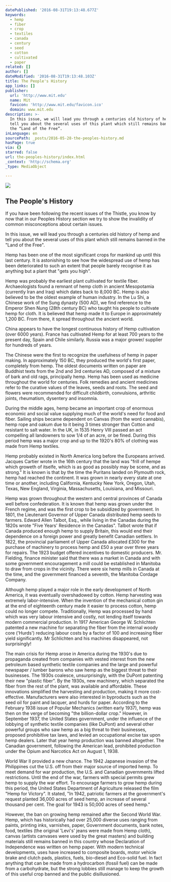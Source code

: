 ```yaml
---
datePublished: '2016-08-31T19:13:48.677Z'
keywords:
  - hemp
  - fiber
  - crop
  - textiles
  - canada
  - century
  - seed
  - cotton
  - cultivated
  - paper
related: []
author: []
dateModified: '2016-08-31T19:13:48.103Z'
title: The People's History
app_links: []
publisher:
  url: 'http://www.mit.edu'
  name: Mit
  favicon: 'http://www.mit.edu/favicon.ico'
  domain: www.mit.edu
description: >-
  In this issue, we will lead you through a centuries old history of hemp and
  tell you about the several uses of this plant which still remains banned in
  the “Land of the Free”.
inLanguage: en
sourcePath: _posts/2016-05-28-the-peoples-history.md
hasPage: true
via: {}
starred: false
url: the-peoples-history/index.html
_context: 'http://schema.org'
_type: MediaObject

---
```

<article style=""><img src="https://the-grid-user-content.s3-us-west-2.amazonaws.com/e4f0ab3d-5700-4e20-a77c-3afe46f3a62d.jpg" /><h1>The People's History</h1><p>If you have been following the recent issues of the Thistle, you know by now that in our Peoples History section we try to show the invalidity of common misconceptions about certain issues.</p></article>

In this issue, we will lead you through a centuries old history of hemp and tell you about the several uses of this plant which still remains banned in the "Land of the Free".

Hemp has been one of the most significant crops for mankind up until this last century. It is astonishing to see how the widespread use of hemp has been deteriorated to such an extent that people barely recognise it as anything but a plant that "gets you high".

Hemp was probably the earliest plant cultivated for textile fiber. Archaeologists found a remnant of hemp cloth in ancient Mesopotamia (currently Iran and Iraq) which dates back to 8,000 BC. Hemp is also believed to be the oldest example of human industry. In the Lu Shi, a Chinese work of the Sung dynasty (500 AD), we find reference to the Emperor Shen Nung (28th century BC) who taught his people to cultivate hemp for cloth. It is believed that hemp made it to Europe in approximately 1,200 BC. From there, it spread throughout the ancient world.

China appears to have the longest continuous history of Hemp cultivation (over 6000 years). France has cultivated Hemp for at least 700 years to the present day, Spain and Chile similarly. Russia was a major grower/ supplier for hundreds of years.

The Chinese were the first to recognize the usefulness of hemp in paper making. In approximately 150 BC, they produced the world's first paper, completely from hemp. The oldest documents written on paper are Buddhist texts from the 2nd and 3rd centuries AD, composed of a mixture of bark and old rags, principally hemp. Hemp has been used as medicine throughout the world for centuries. Folk remedies and ancient medicines refer to the curative values of the leaves, seeds and roots. The seed and flowers were recommended for difficult childbirth, convulsions, arthritic joints, rheumatism, dysentery and insomnia.

During the middle ages, hemp became an important crop of enormous economic and social value supplying much of the world's need for food and fiber. Sailing ships became dependent on Canvas (from the word cannabis), hemp rope and oakum due to it being 3 times stronger than Cotton and resistant to salt water. In the UK, in 1535 Henry VIII passed an act compelling all landowners to sow 1/4 of an acre, or be fined. During this period hemp was a major crop and up to the 1920's 80% of clothing was made from Hemp textiles.

Hemp probably existed in North America long before the Europeans arrived. Jacques Cartier wrote in the 16th century that the land was "frill of hempe which groweth of itselfe, which is as good as possibly may be scene, and as strong." It is known is that by the time the Puritans landed on Plymouth rock, hemp had reached the continent. It was grown in nearly every state at one time or another, including California, Kentucky New York, Oregon, Utah, Texas, New England, Virginia, Massachusetts, Louisiana, and Missouri.

Hemp was grown throughout the western and central provinces of Canada well before confederation. It is known that hemp was grown under the French regime, and was the first crop to be subsidized by government. In 1801, the Lieutenant Governor of Upper Canada distributed hemp seeds to farmers. Edward Allen Talbot, Esq., while living in the Canadas during the 1820s wrote "Five Years' Residence in the Canadas". Talbot wrote that if Canada produced enough hemp to supply Britain, this would end their dependence on a foreign power and greatly benefit Canadian settlers. In 1822, the provincial parliament of Upper Canada allocated £300 for the purchase of machinery to process hemp and £50 a year over three years for repairs. The 1923 budget offered incentives to domestic producers. Mr. Fielding, finance minister said that there was a market in Canada and with some government encouragement a mill could be established in Manitoba to draw from crops in the vicinity. There were six hemp mills in Canada at the time, and the government financed a seventh, the Manitoba Cordage Company.

Although hemp played a major role in the early development of North America, it was eventually overshadowed by cotton. Hemp harvesting was extremely labor-intensive. When the invention of the mechanical cotton gin at the end of eighteenth century made it easier to process cotton, hemp could no longer compete. Traditionally, Hemp was processed by hand which was very labour intensive and costly, not lending itself towards modern commercial production. In 1917 American George W. Schlichten patented a new machine for separating the fiber from the internal woody core ('Hurds') reducing labour costs by a factor of 100 and increasing fiber yield significantly. Mr Schlichten and his machines disappeared, not surprisingly!

The main crisis for Hemp arose in America during the 1930's due to propaganda created from companies with vested interest from the new petroleum based synthetic textile companies and the large and powerful newspaper / lumber barons who saw hemp as the biggest threat to their businesses. The 1930s coalesce, unsurprisingly, with the DuPont patenting their new "plastic fiber". By the 1930s, new machinery, which separated the fiber from the rest of the plant, was available and affordable. These innovations simplified the harvesting and production, making it more cost-effective. Manufacturers were also interested in byproducts such as the seed oil for paint and lacquer, and hurds for paper. According to the February 1938 issue of Popular Mechanics (written early 1937), hemp was then on the verge of becoming "the billion-dollar crop." However, in September 1937, the United States government, under the influence of the lobbying of synthetic textile companies (like DuPont) and several other powerful groups who saw hemp as a big threat to their businesses, proposed prohibitive tax laws, and levied an occupational excise tax upon hemp dealers. Later that year hemp production was banned altogether. The Canadian government, following the American lead, prohibited production under the Opium and Narcotics Act on August 1, 1938\.

World War II provided a new chance. The 1942 Japanese invasion of the Philippines cut the U.S. off from their major source of imported hemp. To meet demand for war production, the U.S. and Canadian governments lifted restrictions. Until the end of the war, farmers with special permits grew hemp to supply the war effort. To encourage farmers to grow hemp during this period, the United States Department of Agriculture released the film "Hemp for Victory". It stated, "In 1942, patriotic farmers at the government's request planted 36,000 acres of seed hemp, an increase of several thousand per cent. The goal for 1943 is 50,000 acres of seed hemp."

However, the ban on growing hemp remained after the Second World War. Hemp, which has historically had over 25,000 diverse uses ranging from paints, printing inks, varnishes, paper, Government documents, bank notes, food, textiles (the original 'Levi's' jeans were made from Hemp cloth), canvas (artists canvases were used by the great masters) and building materials still remains banned in this country whose Declaration of Independence was written on hemp paper. With modern technical developments, uses have increased to composite boards, motor vehicle brake and clutch pads, plastics, fuels, bio-diesel and Eco-solid fuel. In fact anything that can be made from a hydrocarbon (fossil fuel) can be made from a carbohydrate, but the strong lobbies still manage to keep the growth of this useful crop banned and the public disillusioned.